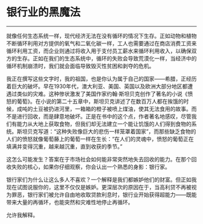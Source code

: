 # 银行业的黑魔法

------

就像任何生态系统一样，现代经济无法在没有循环的情况下生存。正如动物和植物不断循环利用对方提供的氧气和二氧化碳一样，工人也需要通过在商店消费工资来循环利用工资，而企业则通过将收入用于支付员工薪水来循环利用收入，以确保双方的生存。正如在我们的生态系统中，循环的失败会导致荒漠化一样，当经济中的循环机制崩溃时，我们就会面临导致毁灭性贫困和剥夺的危机。

我正在撰写这些文字时，我的祖国，也是你认为属于自己的国家——希腊，正经历着巨大的破坏。早在1930年代，澳大利亚、美国、英国以及欧洲大部分地区都遭遇过类似的灾难。这种惨状激发了美国作家约翰·斯坦贝克创作了著名的小说《愤怒的葡萄》。在小说的第二十五章中，斯坦贝克讲述了在数百万人都在挨饿的时候，成吨的土豆被扔进河里，一箱箱的橙子被喷上煤油，使其无法食用的故事。而不是进行回收，而是肆意地破坏。正是在书中的这个点，作者著名地感叹，尽管我们有能力从大地上获取食物，但我们却无法建立一个能让饥饿的人们得到食物的系统。斯坦贝克写道：“这种失败像巨大的悲伤一样笼罩着国家”，而那些缺乏食物的人们的愤怒就像葡萄藤上的葡萄一样在生长：“在人们的灵魂中，愤怒的葡萄正在填满并变得沉重，越来越沉重，直到收获的季节。”

这怎么可能发生？答案在于市场社会如何能非常突然地失去回收的能力。在那个回收失败的核心，如果你仔细观察，你会认出一个熟悉的身影：银行家。

银行家们为什么让这么多人不喜欢？一个解释是我们都嫉妒他们的财富。但正如我现在试图说服你的，这里不仅仅是嫉妒。更深层次的原因在于，当高利贷不再被视为罪恶，银行家们被允许自由地收取贷款利息时，银行业开始获得超能力——既能带来大量的再循环，也能突然和灾难性地停止再循环。

允许我解释。

